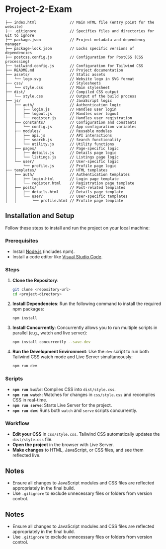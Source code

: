 # Project-2-Exam

```
├── index.html               // Main HTML file (entry point for the website)
├── .gitignore               // Specifies files and directories for Git to ignore
├── package.json             // Project metadata and dependency manager
├── package-lock.json        // Locks specific versions of dependencies
├── postcss.config.js        // Configuration for PostCSS (CSS processing)
├── tailwind.config.js       // Configuration for Tailwind CSS
├── README.md                // Project documentation
├── assets/                  // Static assets
│   └── logo.svg             // Website logo in SVG format
├── css/                     // Stylesheets
│   └── style.css            // Main stylesheet
├── dist/                    // Compiled CSS output
│   └── style.css            // Output of the build process
├── js/                      // JavaScript logic
│   ├── auth/                // Authentication logic
│   │   ├── login.js         // Handles user login
│   │   ├── logout.js        // Handles user logout
│   │   └── register.js      // Handles user registration
│   ├── constants/           // Configuration and constants
│   │   └── config.js        // App configuration variables
│   ├── modules/             // Reusable modules
│   │   ├── api.js           // API interactions
│   │   ├── search.js        // Search functionality
│   │   └── utility.js       // Utility functions
│   ├── pages/               // Page-specific logic
│   │   ├── details.js       // Details page logic
│   │   └── listings.js      // Listings page logic
│   └── user/                // User-specific logic
│       └── profile.js       // Profile page logic
├── templates/               // HTML templates
│   ├── auth/                // Authentication templates
│   │   ├── login.html       // Login page template
│   │   └── register.html    // Registration page template
│   ├── posts/               // Post-related templates
│   │   ├── details.html     // Details page template
│   │   └── user/            // User-specific templates
│   │       └── profile.html // Profile page template
```

## Installation and Setup

Follow these steps to install and run the project on your local machine:

### Prerequisites
- Install [Node.js](https://nodejs.org/) (includes npm).
- Install a code editor like [Visual Studio Code](https://code.visualstudio.com/).

### Steps
1. **Clone the Repository**:
   ```bash
   git clone <repository-url>
   cd <project-directory>
   ```

2. **Install Dependencies**:
   Run the following command to install the required npm packages:
   ```bash
   npm install
   ```

3. **Install Concurrently**:
   Concurrently allows you to run multiple scripts in parallel (e.g., watch and live server):
   ```bash
   npm install concurrently --save-dev
   ```

4. **Run the Development Environment**:
   Use the `dev` script to run both Tailwind CSS watch mode and Live Server simultaneously:
   ```bash
   npm run dev
   ```

### Scripts
- **`npm run build`**: Compiles CSS into `dist/style.css`.
- **`npm run watch`**: Watches for changes in `css/style.css` and recompiles CSS in real-time.
- **`npm run serve`**: Starts Live Server for the project.
- **`npm run dev`**: Runs both `watch` and `serve` scripts concurrently.

### Workflow
- **Edit your CSS** in `css/style.css`. Tailwind CSS automatically updates the `dist/style.css` file.
- **Open the project** in the browser with Live Server.
- **Make changes** to HTML, JavaScript, or CSS files, and see them reflected live.

## Notes
- Ensure all changes to JavaScript modules and CSS files are reflected appropriately in the final build.
- Use `.gitignore` to exclude unnecessary files or folders from version control.


## Notes
- Ensure all changes to JavaScript modules and CSS files are reflected appropriately in the final build.
- Use `.gitignore` to exclude unnecessary files or folders from version control.


